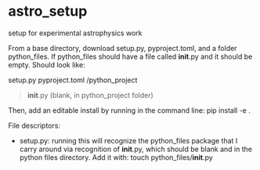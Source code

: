# astro_setup
setup for experimental astrophysics work

From a base directory, download setup.py, pyproject.toml, and a folder python_files. If python_files should have a file called __init__.py and it should be empty. Should look like:

setup.py
pyproject.toml
/python_project
>__init__.py (blank, in python_project folder)

Then, add an editable install by running in the command line: pip install -e .


File descriptors:
- setup.py: running this will recognize the python_files package that I carry around via recognition of __init__.py, which should be blank and in the python files directory. Add it with:
 touch python_files/__init__.py
